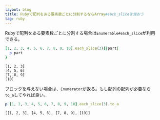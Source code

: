 ```yaml
---
layout: blog
title: Rubyで配列をある要素数ごとに分割するならArray#each_sliceを使おう
tag: ruby
---
```




Rubyで配列をある要素数ごとに分割する場合は`Enumerable#each_slice`が利用できる。

~~~~ ruby
[1, 2, 3, 4, 5, 6, 7, 8, 9, 10].each_slice(3){|part|
  p part
}
~~~~

~~~~
[1, 2, 3]
[4, 5, 6]
[7, 8, 9]
[10]
~~~~

ブロックを与えない場合は、`Enumerator`が返る。もし配列の配列が必要なら`to_a`してやれば良い。

~~~~ ruby
p [1, 2, 3, 4, 5, 6, 7, 8, 9, 10].each_slice(3).to_a
~~~~

~~~~
[[1, 2, 3], [4, 5, 6], [7, 8, 9], [10]]
~~~~
